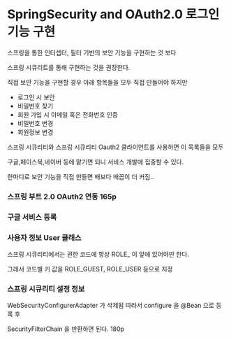 # SpringSecurity and OAuth2.0 로그인 기능 구현
스프링을 통한 인터셉터, 필터 기반의 보안 기능을 구현하는 것 보다 

스프링 시큐리트를 통해 구현하는 것을 권장한다. 

직접 보안 기능을 구현할 경우 아래 항목들을 모두 직접 만들어야 하지만

* 로그인 시 보안
* 비밀번호 찾기
* 회원 가입 시 이메일 혹은 전화번호 인증
* 비밀번호 변경
* 회원정보 변경

스프링 시큐리티와 스프링 시큐리티 Oauth2 클라이언트를 사용하면 이 목록들을 모두 

구글,페이스북,네이버 등에 맡기면 되니 서비스 개발에 집중할 수 있다.

한마디로 보안 기능을 직접 만들면 배보다 배꼽이 더 커짐..

### 스프링 부트 2.0 OAuth2 연동 165p

### 구글 서비스 등록


### 사용자 정보 User 클래스
스프링 시큐리티에서는 권한 코드에 항상 ROLE_ 이 앞에 있어야만 한다.

그래서 코드별 키 값을 ROLE_GUEST, ROLE_USER 등으로 지정

### 스프링 시큐리티 설정 정보
WebSecurityConfigurerAdapter 가 삭제됨 따라서 configure 을 @Bean 으로 등록 후

SecurityFilterChain 을 반환하면 된다. 180p
